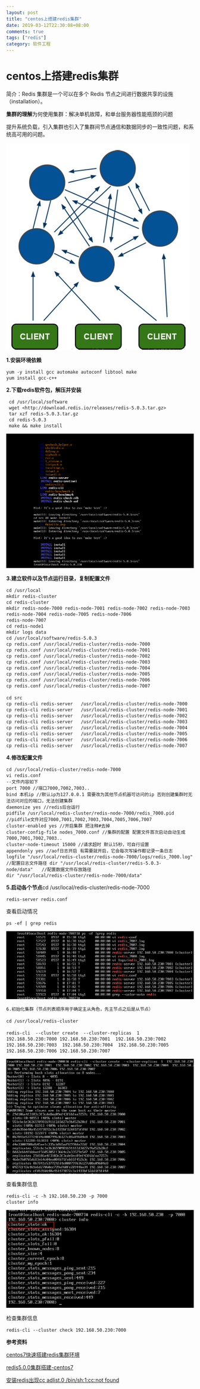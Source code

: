 ```yaml
---
layout: post
title: "centos上搭建redis集群"
date: 2019-03-12T22:30:08+08:00
comments: true
tags: ["redis"]
category: 软件工程
---
```


# centos上搭建redis集群

简介：Redis 集群是一个可以在多个 Redis 节点之间进行数据共享的设施（installation）。

**集群的理解**为何使用集群：解决单机故障，和单台服务器性能瓶颈的问题

提升系统负载，引入集群也引入了集群间节点通信和数据同步的一致性问题，和系统高可用的问题。

![../uploads/2020/10/2303071062.png](../uploads/2020/10/2303071062.png)

**1.安装环境依赖**

```
yum -y install gcc automake autoconf libtool make
yum install gcc-c++
```

**2.下载redis软件包，解压并安装**

```
 cd /usr/local/software
 wget <http://download.redis.io/releases/redis-5.0.3.tar.gz>
 tar xzf redis-5.0.3.tar.gz
 cd redis-5.0.3
 make && make install
```

![../uploads/2020/10/2144204738.png](../uploads/2020/10/2144204738.png)

**3.建立软件以及节点运行目录，复制配置文件**

```
cd /usr/local
mkdir redis-cluster
cd redis-cluster
mkdir redis-node-7000 redis-node-7001 redis-node-7002 redis-node-7003 redis-node-7004 redis-node-7005 redis-node-7006
redis-node-7007
cd redis-node1
mkdir logs data
cd /usr/local/software/redis-5.0.3
cp redis.conf /usr/local/redis-cluster/redis-node-7000
cp redis.conf /usr/local/redis-cluster/redis-node-7001
cp redis.conf /usr/local/redis-cluster/redis-node-7002
cp redis.conf /usr/local/redis-cluster/redis-node-7003
cp redis.conf /usr/local/redis-cluster/redis-node-7004
cp redis.conf /usr/local/redis-cluster/redis-node-7005
cp redis.conf /usr/local/redis-cluster/redis-node-7006
cp redis.conf /usr/local/redis-cluster/redis-node-7007

cd src
cp redis-cli redis-server   /usr/local/redis-cluster/redis-node-7000
cp redis-cli redis-server   /usr/local/redis-cluster/redis-node-7001
cp redis-cli redis-server   /usr/local/redis-cluster/redis-node-7002
cp redis-cli redis-server   /usr/local/redis-cluster/redis-node-7003
cp redis-cli redis-server   /usr/local/redis-cluster/redis-node-7004
cp redis-cli redis-server   /usr/local/redis-cluster/redis-node-7005
cp redis-cli redis-server   /usr/local/redis-cluster/redis-node-7006
cp redis-cli redis-server   /usr/local/redis-cluster/redis-node-7007
```

**4.修改配置文件**

```
cd /usr/local/redis-cluster/redis-node-7000
vi redis.conf
--文件内容如下
port 7000 //端口7000,7002,7003..
bind 本机ip //默认ip为127.0.0.1 需要改为其他节点机器可访问的ip 否则创建集群时无法访问对应的端口，无法创建集群
daemonize yes //redis后台运行
pidfile /usr/local/redis-cluster/redis-node-7000/redis_7000.pid //pidfile文件对应7000,7001,7002,7003,7004,7005,7006,7007
cluster-enabled yes //开启集群 把注释#去掉
cluster-config-file nodes_7000.conf //集群的配置 配置文件首次启动自动生成 7000,7001,7002,7003..
cluster-node-timeout 15000 //请求超时 默认15秒，可自行设置
appendonly yes //aof日志开启 有需要就开启，它会每次写操作都记录一条日志
logfile "/usr/local/redis-cluster/redis-node-7000/logs/redis_7000.log" //配置日志文件路径 dir "/usr/local/redis-cluster/redis-5.0.3-node/data"　　//配置数据文件存放路径
dir "/usr/local/redis-cluster/redis-node-7000/data"
```

**5.启动各个节点**cd /usr/local/redis-cluster/redis-node-7000

```
redis-server redis.conf
```

查看启动情况

```
ps -ef | grep redis
```

![../uploads/2020/10/3807803297.png](../uploads/2020/10/3807803297.png)

```
6.初始化集群（节点列表顺序用于确定主从角色，先主节点之后是从节点）

cd /usr/local/redis-cluster

redis-cli  --cluster create  --cluster-replicas  1  192.168.50.230:7000 192.168.50.230:7001  192.168.50.230:7002 192.168.50.230:7003  192.168.50.230:7004  192.168.50.230:7005 192.168.50.230:7006 192.168.50.230:7007
```

![../uploads/2020/10/3603667446.png](../uploads/2020/10/3603667446.png)

查看集群信息

```
redis-cli -c -h 192.168.50.230 -p 7000
cluster info
```

![../uploads/2020/10/2502187957.png](../uploads/2020/10/2502187957.png)

检查集群信息

```
redis-cli --cluster check 192.168.50.230:7000
```

**参考资料**

[centos7快速搭建redis集群环境](https://www.cnblogs.com/coes/p/9031939.html)

[redis5.0.0集群搭建-centos7](https://blog.csdn.net/qq_36514588/article/details/83856795)

[安装redis出现cc adlist.0 /bin/sh:1:cc:not found](http://www.mamicode.com/info-detail-1843956.html)
